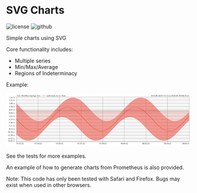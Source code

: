 SVG Charts
==========

![license][license-img] ![github][github-img]

Simple charts using SVG

Core functionality includes:

* Multiple series
* Min/Max/Average
* Regions of Indeterminacy

Example:

![Example](example.png)

See the tests for more examples.

An example of how to generate charts from Prometheus is also provided.

Note: This code has only been tested with Safari and Firefox. Bugs may exist when used in other browsers.

[license-img]: http://img.shields.io/badge/license-BSD-a0a060.svg?style=flat-square
[github-img]: https://img.shields.io/badge/github-dslik%2Fsvg--chart-a0a060.svg?style=flat-square
